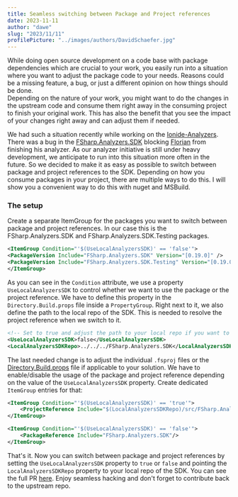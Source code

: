 ```yaml
---
title: Seamless switching between Package and Project references
date: 2023-11-11
author: "dawe"
slug: "2023/11/11"
profilePicture: "../images/authors/DavidSchaefer.jpg"
---
```


While doing open source development on a code base with package dependencies which are crucial to your work, you easily run into a situation where you want to adjust the package code to your needs. Reasons could be a missing feature, a bug, or just a different opinion on how things should be done.  
Depending on the nature of your work, you might want to do the changes in the upstream code and consume them right away in the consuming project to finish your original work. This has also the benefit that you see the impact of your changes right away and can adjust them if needed.

We had such a situation recently while working on the [Ionide-Analyzers](https://github.com/ionide/ionide-analyzers). There was a bug in the [FSharp.Analyzers.SDK](https://github.com/ionide/FSharp.Analyzers.SDK) blocking [Florian](https://www.youtube.com/live/H7w4NfF6xsg?si=kuCL3CcevR5Bsqgg&t=1406) from finishing his analyzer.
As our analyzer initiative is still under heavy development, we anticipate to run into this situation more often in the future. So we decided to make it as easy as possible to switch between package and project references to the SDK. Depending on how you consume packages in your project, there are multiple ways to do this. I will show you a convenient way to do this with nuget and MSBuild.

### The setup

Create a separate ItemGroup for the packages you want to switch between package and project references. In our case this is the FSharp.Analyzers.SDK and FSharp.Analyzers.SDK.Testing packages.

```xml
<ItemGroup Condition="'$(UseLocalAnalyzersSDK)' == 'false'">
<PackageVersion Include="FSharp.Analyzers.SDK" Version="[0.19.0]" />
<PackageVersion Include="FSharp.Analyzers.SDK.Testing" Version="[0.19.0]" />
</ItemGroup>
```

As you can see in the `Condition` attribute, we use a property `UseLocalAnalyzersSDK` to control whether we want to use the package or the project reference. We have to define this property in the `Directory.Build.props` file inside a `PropertyGroup`. Right next to it, we also define the path to the local repo of the SDK. This is needed to resolve the project reference when we switch to it.

```xml
<!-- Set to true and adjust the path to your local repo if you want to use that instead of the nuget packages -->
<UseLocalAnalyzersSDK>false</UseLocalAnalyzersSDK>
<LocalAnalyzersSDKRepo>../../../FSharp.Analyzers.SDK</LocalAnalyzersSDKRepo>
```

The last needed change is to adjust the individual `.fsproj` files or the [Directory.Build.props](https://learn.microsoft.com/en-us/visualstudio/msbuild/customize-by-directory?view=vs-2022) file if applicable to your solution. We have to enable/disable the usage of the package and project reference depending on the value of the `UseLocalAnalyzersSDK` property. Create dedicated `ItemGroup` entries for that:

```xml
<ItemGroup Condition="'$(UseLocalAnalyzersSDK)' == 'true'">
    <ProjectReference Include="$(LocalAnalyzersSDKRepo)/src/FSharp.Analyzers.SDK/FSharp.Analyzers.SDK.fsproj" />
</ItemGroup>

<ItemGroup Condition="'$(UseLocalAnalyzersSDK)' == 'false'">
    <PackageReference Include="FSharp.Analyzers.SDK"/>
</ItemGroup>
```

That's it. Now you can switch between package and project references by setting the `UseLocalAnalyzersSDK` property to `true` or `false` and pointing the `LocalAnalyzersSDKRepo` property to your local repo of the SDK. You can see the full PR [here](https://github.com/ionide/ionide-analyzers/pull/18). Enjoy seamless hacking and don't forget to contribute back to the upstream repo.
